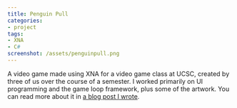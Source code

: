 ```yaml
---
title: Penguin Pull
categories:
- project
tags:
- XNA
- C#
screenshot: /assets/penguinpull.png
---
```


A video game made using XNA for a video game class at UCSC, created by three of us over the course of a semester. I worked primarily on UI programming and the game loop framework, plus some of the artwork. You can read more about it in [a blog post I wrote](/wp/penguin-pull-project/26/).
